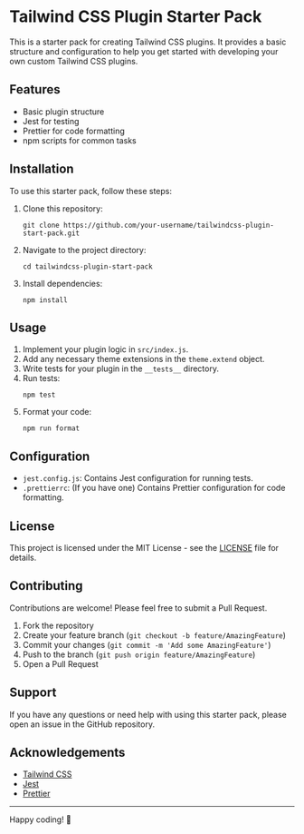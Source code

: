 # Tailwind CSS Plugin Starter Pack

This is a starter pack for creating Tailwind CSS plugins. It provides a basic structure and configuration to help you
get started with developing your own custom Tailwind CSS plugins.

## Features

- Basic plugin structure
- Jest for testing
- Prettier for code formatting
- npm scripts for common tasks

## Installation

To use this starter pack, follow these steps:

1. Clone this repository:
   ```
   git clone https://github.com/your-username/tailwindcss-plugin-start-pack.git
   ```
2. Navigate to the project directory:
   ```
   cd tailwindcss-plugin-start-pack
   ```
3. Install dependencies:
   ```
   npm install
   ```

## Usage

1. Implement your plugin logic in `src/index.js`.
2. Add any necessary theme extensions in the `theme.extend` object.
3. Write tests for your plugin in the `__tests__` directory.
4. Run tests:
   ```
   npm test
   ```
5. Format your code:
   ```
   npm run format
   ```

## Configuration

- `jest.config.js`: Contains Jest configuration for running tests.
- `.prettierrc`: (If you have one) Contains Prettier configuration for code formatting.

## License

This project is licensed under the MIT License - see the [LICENSE](LICENSE) file for details.

## Contributing

Contributions are welcome! Please feel free to submit a Pull Request.

1. Fork the repository
2. Create your feature branch (`git checkout -b feature/AmazingFeature`)
3. Commit your changes (`git commit -m 'Add some AmazingFeature'`)
4. Push to the branch (`git push origin feature/AmazingFeature`)
5. Open a Pull Request

## Support

If you have any questions or need help with using this starter pack, please open an issue in the GitHub repository.

## Acknowledgements

- [Tailwind CSS](https://tailwindcss.com/)
- [Jest](https://jestjs.io/)
- [Prettier](https://prettier.io/)

---

Happy coding! 🚀